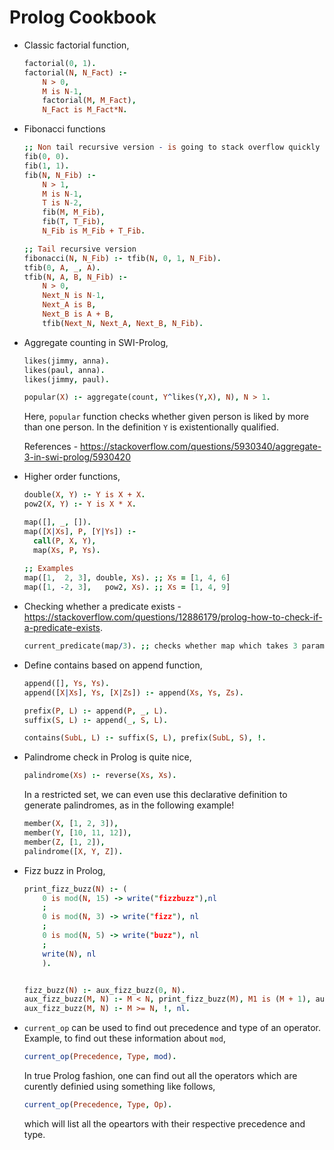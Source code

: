 # Prolog Cookbook 

- Classic factorial function,

  ```prolog
  factorial(0, 1).
  factorial(N, N_Fact) :-
      N > 0,
      M is N-1,
      factorial(M, M_Fact),
      N_Fact is M_Fact*N.

  ```

- Fibonacci functions

  ```prolog
  ;; Non tail recursive version - is going to stack overflow quickly
  fib(0, 0).
  fib(1, 1).
  fib(N, N_Fib) :-
      N > 1,
      M is N-1,
      T is N-2,
      fib(M, M_Fib),
      fib(T, T_Fib),
      N_Fib is M_Fib + T_Fib.

  ;; Tail recursive version
  fibonacci(N, N_Fib) :- tfib(N, 0, 1, N_Fib).
  tfib(0, A, _, A).
  tfib(N, A, B, N_Fib) :-
      N > 0,
      Next_N is N-1,
      Next_A is B,
      Next_B is A + B,
      tfib(Next_N, Next_A, Next_B, N_Fib).
  ```
- Aggregate counting in SWI-Prolog,
  
  ```prolog
  likes(jimmy, anna).
  likes(paul, anna).
  likes(jimmy, paul).

  popular(X) :- aggregate(count, Y^likes(Y,X), N), N > 1.
  ```
  
  Here, `popular` function checks whether given person is liked by more than one
  person. In the definition `Y` is existentionally qualified.
  
  References - <https://stackoverflow.com/questions/5930340/aggregate-3-in-swi-prolog/5930420>
- Higher order functions,

  ```prolog
  double(X, Y) :- Y is X + X.
  pow2(X, Y) :- Y is X * X.
  
  map([], _, []).
  map([X|Xs], P, [Y|Ys]) :-
    call(P, X, Y),
    map(Xs, P, Ys).
    
  ;; Examples
  map([1,  2, 3], double, Xs). ;; Xs = [1, 4, 6]
  map([1, -2, 3],   pow2, Xs). ;; Xs = [1, 4, 9]
  ```
- Checking whether a predicate exists -
  https://stackoverflow.com/questions/12886179/prolog-how-to-check-if-a-predicate-exists.
  
  ```prolog
  current_predicate(map/3). ;; checks whether map which takes 3 parameters exists
  ```
- Define contains based on append function,
  ```prolog
  append([], Ys, Ys).
  append([X|Xs], Ys, [X|Zs]) :- append(Xs, Ys, Zs).

  prefix(P, L) :- append(P, _, L).
  suffix(S, L) :- append(_, S, L).

  contains(SubL, L) :- suffix(S, L), prefix(SubL, S), !.
  ```
- Palindrome check in Prolog is quite nice,
  ```prolog
  palindrome(Xs) :- reverse(Xs, Xs).
  ```

  In a restricted set, we can even use this declarative definition to generate
  palindromes, as in the following example!
  
  ```prolog
  member(X, [1, 2, 3]),
  member(Y, [10, 11, 12]),
  member(Z, [1, 2]),
  palindrome([X, Y, Z]).
  ```
- Fizz buzz in Prolog,

  ```prolog
  print_fizz_buzz(N) :- (
      0 is mod(N, 15) -> write("fizzbuzz"),nl
      ;
      0 is mod(N, 3) -> write("fizz"), nl
      ;
      0 is mod(N, 5) -> write("buzz"), nl
      ;
      write(N), nl
      ).
  
  
  fizz_buzz(N) :- aux_fizz_buzz(0, N).
  aux_fizz_buzz(M, N) :- M < N, print_fizz_buzz(M), M1 is (M + 1), aux_fizz_buzz(M1, N).
  aux_fizz_buzz(M, N) :- M >= N, !, nl.
  ```

- `current_op` can be used to find out precedence and type of an operator.
  Example, to find out these information about `mod`,

  ```prolog
  current_op(Precedence, Type, mod).
  ```
  
  In true Prolog fashion, one can find out all the operators which are curently
  definied using something like follows,
  
  ```prolog
  current_op(Precedence, Type, Op).
  ```
  
  which will list all the opeartors with their respective precedence and type.
